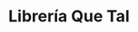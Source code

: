 ---
title: "Librería Que Tal"
url: /santa-cruz-de-la-sierra/libreria-que-tal/
shop: material de oficina
---
